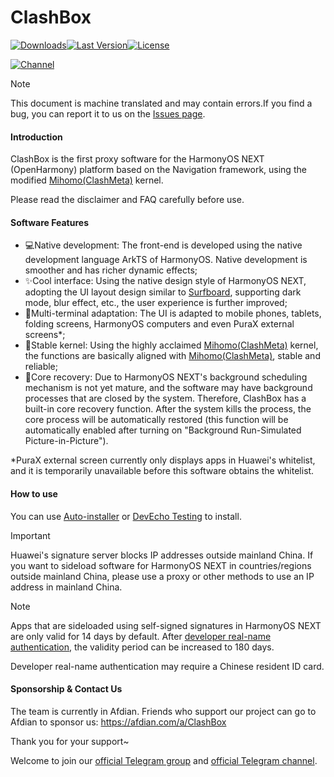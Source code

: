 # ClashBox

[![Downloads](https://img.shields.io/github/downloads/xiaobaigroup/ClashBox/total?style=flat-square&logo=github)](https://github.com/xiaobaigroup/ClashBox/releases/)[![Last Version](https://img.shields.io/github/release/xiaobaigroup/ClashBox/all.svg?style=flat-square)](https://github.com/xiaobaigroup/ClashBox/releases/)[![License](https://img.shields.io/github/license/xiaobaigroup/ClashBox?style=flat-square)](LICENSE)

[![Channel](https://img.shields.io/badge/Telegram-Channel-blue?style=flat-square&logo=telegram)](https://t.me/+aYziOyq-ZhUyNjRl)


> [!NOTE]
> This document is machine translated and may contain errors.If you find a bug, you can report it to us on the [Issues page](https://github.com/xiaobaigroup/ClashBox/issues).


#### Introduction

ClashBox is the first proxy software for the HarmonyOS NEXT (OpenHarmony) platform based on the Navigation framework, using the modified [Mihomo(ClashMeta)](https://github.com/MetaCubeX/mihomo) kernel.

Please read the disclaimer and FAQ carefully before use.

#### Software Features

- 💻Native development: The front-end is developed using the native development language ArkTS of HarmonyOS. Native development is smoother and has richer dynamic effects;
- ✨Cool interface: Using the native design style of HarmonyOS NEXT, adopting the UI layout design similar to [Surfboard](https://github.com/getsurfboard/surfboard), supporting dark mode, blur effect, etc., the user experience is further improved;
- 📱Multi-terminal adaptation: The UI is adapted to mobile phones, tablets, folding screens, HarmonyOS computers and even PuraX external screens*;
- 🚀Stable kernel: Using the highly acclaimed [Mihomo(ClashMeta)](https://github.com/MetaCubeX/mihomo) kernel, the functions are basically aligned with [Mihomo(ClashMeta)](https://github.com/MetaCubeX/mihomo), stable and reliable;
- 🔄Core recovery: Due to HarmonyOS NEXT's background scheduling mechanism is not yet mature, and the software may have background processes that are closed by the system. Therefore, ClashBox has a built-in core recovery function. After the system kills the process, the core process will be automatically restored (this function will be automatically enabled after turning on "Background Run-Simulated Picture-in-Picture").

*PuraX external screen currently only displays apps in Huawei's whitelist, and it is temporarily unavailable before this software obtains the whitelist.

#### How to use

You can use [Auto-installer](https://github.com/likuai2010/auto-installer/) or [DevEcho Testing](https://developer.huawei.com/consumer/cn/deveco-testing/) to install.

> [!IMPORTANT]
> Huawei's signature server blocks IP addresses outside mainland China. If you want to sideload software for HarmonyOS NEXT in countries/regions outside mainland China, please use a proxy or other methods to use an IP address in mainland China.

> [!NOTE]
> Apps that are sideloaded using self-signed signatures in HarmonyOS NEXT are only valid for 14 days by default. After [developer real-name authentication](https://developer.huawei.com/consumer/cn/verified/enrollment), the validity period can be increased to 180 days.
>
> Developer real-name authentication may require a Chinese resident ID card.

#### Sponsorship & Contact Us

The team is currently in Afdian. Friends who support our project can go to Afdian to sponsor us:
https://afdian.com/a/ClashBox

Thank you for your support~

Welcome to join our [official Telegram group](https://t.me/+FdIuCMoMY-EyNThl) and [official Telegram channel](https://t.me/+aYziOyq-ZhUyNjRl).
